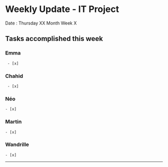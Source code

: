 # Weekly Update - IT Project

Date : Thursday XX Month
Week X

## Tasks accomplished this week

### Emma

` - [x]`

### Chahid

` - [x]`

### Néo 

` - [x] `

### Martin

` - [x] `

### Wandrille

` - [x] `

---